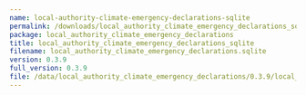 ```yaml
---
name: local-authority-climate-emergency-declarations-sqlite
permalink: /downloads/local_authority_climate_emergency_declarations_sqlite/0_3_9
package: local_authority_climate_emergency_declarations
title: local_authority_climate_emergency_declarations_sqlite
filename: local_authority_climate_emergency_declarations.sqlite
version: 0.3.9
full_version: 0.3.9
file: /data/local_authority_climate_emergency_declarations/0.3.9/local_authority_climate_emergency_declarations.sqlite
---
```

